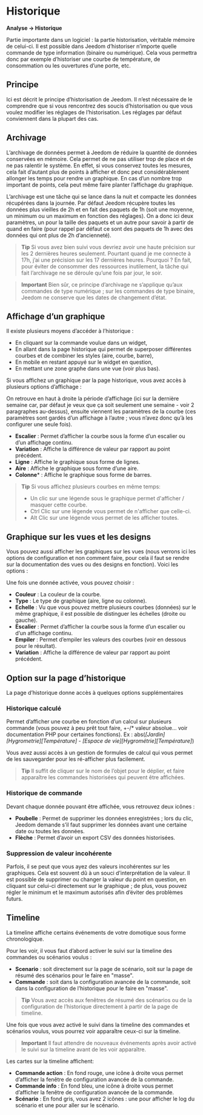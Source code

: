 
# Historique
**Analyse → Historique**


Partie importante dans un logiciel : la partie historisation, véritable mémoire de celui-ci. Il est possible dans Jeedom d’historiser n’importe quelle commande de type information (binaire ou numérique). Cela vous permettra donc par exemple d’historiser une courbe de température, de consommation ou les ouvertures d’une porte, etc.​

## Principe

Ici est décrit le principe d’historisation de Jeedom. Il n’est nécessaire de le comprendre que si vous rencontrez des soucis d’historisation ou que vous voulez modifier les réglages de l’historisation. Les réglages par défaut conviennent dans la plupart des cas.

## Archivage

L’archivage de données permet à Jeedom de réduire la quantité de données conservées en mémoire. Cela permet de ne pas utiliser trop de place et de ne pas ralentir le système. En effet, si vous conservez toutes les mesures, cela fait d’autant plus de points à afficher et donc peut considérablement allonger les temps pour rendre un graphique. En cas d’un nombre trop important de points, cela peut même faire planter l’affichage du graphique.

L’archivage est une tâche qui se lance dans la nuit et compacte les données récupérées dans la journée. Par défaut Jeedom récupère toutes les données plus vieilles de 2h et en fait des paquets de 1h (soit une moyenne, un minimum ou un maximum en fonction des réglages). On a donc ici deux paramètres, un pour la taille des paquets et un autre pour savoir à partir de quand en faire (pour rappel par défaut ce sont des paquets de 1h avec des données qui ont plus de 2h d’ancienneté).

> **Tip**
> Si vous avez bien suivi vous devriez avoir une haute précision sur les 2 dernières heures seulement. Pourtant quand je me connecte à 17h, j’ai une précision sur les 17 dernières heures. Pourquoi ? En fait, pour éviter de consommer des ressources inutilement, la tâche qui fait l’archivage ne se déroule qu’une fois par jour, le soir.

> **Important**
> Bien sûr, ce principe d’archivage ne s’applique qu’aux commandes de type numérique ; sur les commandes de type binaire, Jeedom ne conserve que les dates de changement d’état.

## Affichage d’un graphique

Il existe plusieurs moyens d’accéder à l’historique :

- En cliquant sur la commande voulue dans un widget,
- En allant dans la page historique qui permet de superposer différentes courbes et de combiner les styles (aire, courbe, barre),
- En mobile en restant appuyé sur le widget en question,
- En mettant une zone graphe dans une vue (voir plus bas).

Si vous affichez un graphique par la page historique, vous avez accès à plusieurs options d’affichage :

On retrouve en haut à droite la période d’affichage (ici sur la dernière semaine car, par défaut je veux que ça soit seulement une semaine - voir 2 paragraphes au-dessus), ensuite viennent les paramètres de la courbe (ces paramètres sont gardés d’un affichage à l’autre ; vous n’avez donc qu’à les configurer une seule fois).

- **Escalier** : Permet d’afficher la courbe sous la forme d’un escalier ou d’un affichage continu.
- **Variation** : Affiche la différence de valeur par rapport au point précédent.
- **Ligne** : Affiche le graphique sous forme de lignes.
- **Aire** : Affiche le graphique sous forme d’une aire.
- **Colonne**\* : Affiche le graphique sous forme de barres.

> **Tip**
> Si vous affichez plusieurs courbes en même temps:
> - Un clic sur une légende sous le graphique permet d'afficher / masquer cette courbe.
> - Ctrl Clic sur une légende vous permet de n'afficher que celle-ci.
> - Alt Clic sur une légende vous permet de les afficher toutes.


## Graphique sur les vues et les designs

Vous pouvez aussi afficher les graphiques sur les vues (nous verrons ici les options de configuration et non comment faire, pour cela il faut se rendre sur la documentation des vues ou des designs en fonction). Voici les options :

Une fois une donnée activée, vous pouvez choisir :
- **Couleur** : La couleur de la courbe.
- **Type** : Le type de graphique (aire, ligne ou colonne).
- **Echelle** : Vu que vous pouvez mettre plusieurs courbes (données) sur le même graphique, il est possible de distinguer les échelles (droite ou gauche).
- **Escalier** : Permet d’afficher la courbe sous la forme d’un escalier ou d’un affichage continu.
- **Empiler** : Permet d’empiler les valeurs des courbes (voir en dessous pour le résultat).
- **Variation** : Affiche la différence de valeur par rapport au point précédent.

## Option sur la page d’historique

La page d’historique donne accès à quelques options supplémentaires

### Historique calculé

Permet d’afficher une courbe en fonction d’un calcul sur plusieurs commande (vous pouvez à peu prêt tout faire, +-/\* valeur absolue…​ voir documentation PHP pour certaines fonctions).
Ex :
abs(*\[Jardin\]\[Hygrometrie\]\[Température\]* - *\[Espace de vie\]\[Hygrométrie\]\[Température\]*)

Vous avez aussi accès à un gestion de formules de calcul qui vous permet de les sauvegarder pour les ré-afficher plus facilement.

> **Tip**
> Il suffit de cliquer sur le nom de l’objet pour le déplier, et faire apparaître les commandes historisées qui peuvent être affichées.

### Historique de commande

Devant chaque donnée pouvant être affichée, vous retrouvez deux icônes :

- **Poubelle** : Permet de supprimer les données enregistrées ; lors du clic, Jeedom demande s’il faut supprimer les données avant une certaine date ou toutes les données.
- **Flèche** : Permet d’avoir un export CSV des données historisées.

### Suppression de valeur incohérente

Parfois, il se peut que vous ayez des valeurs incohérentes sur les graphiques. Cela est souvent dû à un souci d’interprétation de la valeur. Il est possible de supprimer ou changer la valeur du point en question, en cliquant sur celui-ci directement sur le graphique ; de plus, vous pouvez régler le minimum et le maximum autorisés afin d’éviter des problèmes futurs.

## Timeline

La timeline affiche certains événements de votre domotique sous forme chronologique.

Pour les voir, il vous faut d’abord activer le suivi sur la timeline des commandes ou scénarios voulus :

- **Scenario** : soit directement sur la page de scénario, soit sur la page de résumé des scénarios pour le faire en "masse".
- **Commande** : soit dans la configuration avancée de la commande, soit dans la configuration de l’historique pour le faire en "masse".

> **Tip**
> Vous avez accès aux fenêtres de résumé des scénarios ou de la configuration de l’historique directement à partir de la page de timeline.

Une fois que vous avez activé le suivi dans la timeline des commandes et scénarios voulus, vous pourrez voir apparaître ceux-ci sur la timeline.

> **Important**
> Il faut attendre de nouveaux événements après avoir activé le suivi sur la timeline avant de les voir apparaître.

Les cartes sur la timeline affichent:

- **Commande action** : En fond rouge, une icône à droite vous permet d’afficher la fenêtre de configuration avancée de la commande.
- **Commande info** : En fond bleu, une icône à droite vous permet d’afficher la fenêtre de configuration avancée de la commande.
- **Scénario** : En fond gris, vous avez 2 icônes : une pour afficher le log du scénario et une pour aller sur le scénario.


